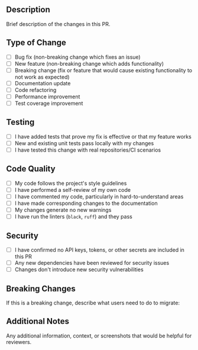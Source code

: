 ## Description
Brief description of the changes in this PR.

## Type of Change
- [ ] Bug fix (non-breaking change which fixes an issue)
- [ ] New feature (non-breaking change which adds functionality)
- [ ] Breaking change (fix or feature that would cause existing functionality to not work as expected)
- [ ] Documentation update
- [ ] Code refactoring
- [ ] Performance improvement
- [ ] Test coverage improvement

## Testing
- [ ] I have added tests that prove my fix is effective or that my feature works
- [ ] New and existing unit tests pass locally with my changes
- [ ] I have tested this change with real repositories/CI scenarios

## Code Quality
- [ ] My code follows the project's style guidelines
- [ ] I have performed a self-review of my own code
- [ ] I have commented my code, particularly in hard-to-understand areas
- [ ] I have made corresponding changes to the documentation
- [ ] My changes generate no new warnings
- [ ] I have run the linters (`black`, `ruff`) and they pass

## Security
- [ ] I have confirmed no API keys, tokens, or other secrets are included in this PR
- [ ] Any new dependencies have been reviewed for security issues
- [ ] Changes don't introduce new security vulnerabilities

## Breaking Changes
If this is a breaking change, describe what users need to do to migrate:

## Additional Notes
Any additional information, context, or screenshots that would be helpful for reviewers.
